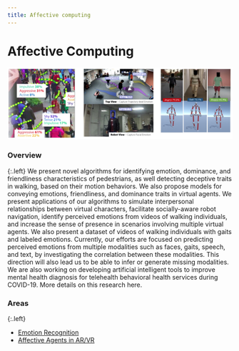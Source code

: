 ```yaml
---
title: Affective computing
---
```


# Affective Computing

![ac](/images/research/ac.jpg)

### Overview
{:.left}
We present novel algorithms for identifying emotion, dominance, and friendliness characteristics of pedestrians, as well detecting deceptive traits in walking, based on their motion behaviors. We also propose models for conveying emotions, friendliness, and dominance traits in virtual agents. We present applications of our algorithms to simulate interpersonal relationships between virtual characters, facilitate socially-aware robot navigation, identify perceived emotions from videos of walking individuals, and increase the sense of presence in scenarios involving multiple virtual agents. We also present a dataset of videos of walking individuals with gaits and labeled emotions.
Currently, our efforts are focused on predicting perceived emotions from multiple modalities such as faces, gaits, speech, and text, by investigating the correlation between these modalities. This direction will also lead us to be able to infer or generate missing modalities.
We are also working on developing artificial intelligent tools to improve mental health diagnosis for telehealth behavioral health services during COVID-19. More details on this research here.

### Areas
{:.left}

* [Emotion Recognition](/research/affective/emotion)
* [Affective Agents in AR/VR](/research/affective/ar-vr)